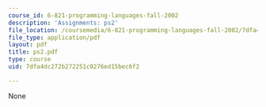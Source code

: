 ```yaml
---
course_id: 6-821-programming-languages-fall-2002
description: 'Assignments: ps2'
file_location: /coursemedia/6-821-programming-languages-fall-2002/7dfa4dc272b272251c0276ed15bec6f2_ps2.pdf
file_type: application/pdf
layout: pdf
title: ps2.pdf
type: course
uid: 7dfa4dc272b272251c0276ed15bec6f2

---
```

None